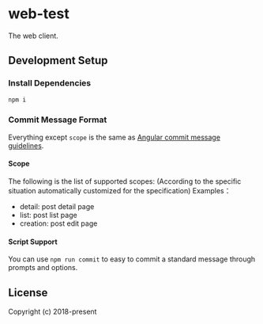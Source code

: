 # web-test

The web client.

## Development Setup

### Install Dependencies

```bash
npm i
```

### Commit Message Format

Everything except `scope` is the same as [Angular commit message guidelines](https://github.com/angular/angular/blob/master/CONTRIBUTING.md#-commit-message-guidelines).

#### Scope

The following is the list of supported scopes: 
(According to the specific situation automatically customized for the specification)
Examples：
- detail: post detail page
- list: post list page
- creation: post edit page

#### Script Support

You can use `npm run commit` to easy to commit a standard message through prompts and options.

## License

Copyright (c) 2018-present

